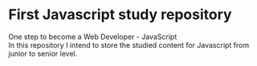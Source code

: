 # First Javascript study repository
One step to become a Web Developer - JavaScript <br>
In this repository I intend to store the studied content for Javascript from junior to senior level.
